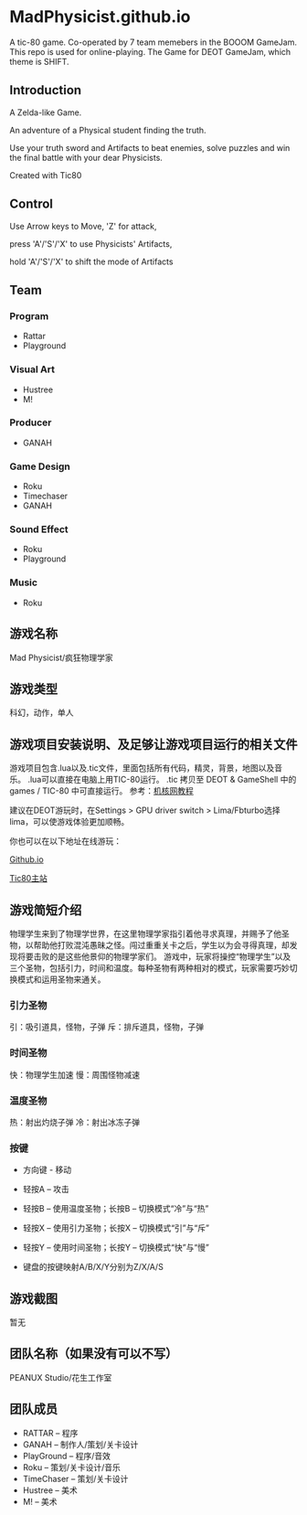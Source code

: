 # MadPhysicist.github.io

A tic-80 game. Co-operated by 7 team memebers in the BOOOM GameJam. This repo is used for online-playing.
The Game for DEOT GameJam, which theme is SHIFT.

## Introduction

A Zelda-like Game. 

An adventure of a Physical student finding the truth. 

Use your truth sword and Artifacts to beat enemies, solve puzzles and
win the final battle with your dear Physicists.

Created with Tic80

## Control

Use Arrow keys to Move, 'Z' for attack,

press 'A'/'S'/'X' to use Physicists' Artifacts,

hold 'A'/'S'/'X' to shift the mode of Artifacts

## Team

### Program

- Rattar
- Playground

### Visual Art

- Hustree
- M!

### Producer

- GANAH

### Game Design

- Roku
- Timechaser
- GANAH

### Sound Effect

- Roku
- Playground

### Music

- Roku

## 游戏名称

Mad Physicist/疯狂物理学家

## 游戏类型

科幻，动作，单人

## 游戏项目安装说明、及足够让游戏项目运行的相关文件

游戏项目包含.lua以及.tic文件，里面包括所有代码，精灵，背景，地图以及音乐。
.lua可以直接在电脑上用TIC-80运行。
.tic 拷贝至 DEOT & GameShell 中的 games / TIC-80 中可直接运行。
参考：[机核网教程](https://www.gcores.com/articles/113887)

建议在DEOT游玩时，在Settings > GPU driver switch > Lima/Fbturbo选择lima，可以使游戏体验更加顺畅。

你也可以在以下地址在线游玩：

[Github.io](https://tinyrattar.github.io/MadPhysicist.github.io/)

[Tic80主站](https://tic.computer/play?cart=948)

## 游戏简短介绍

物理学生来到了物理学世界，在这里物理学家指引着他寻求真理，并赐予了他圣物，以帮助他打败混沌愚昧之怪。闯过重重关卡之后，学生以为会寻得真理，却发现将要击败的是这些他景仰的物理学家们。
游戏中，玩家将操控“物理学生”以及三个圣物，包括引力，时间和温度。每种圣物有两种相对的模式，玩家需要巧妙切换模式和运用圣物来通关。

### 引力圣物

引：吸引道具，怪物，子弹
斥：排斥道具，怪物，子弹

### 时间圣物

快：物理学生加速
慢：周围怪物减速

### 温度圣物

热：射出灼烧子弹
冷：射出冰冻子弹

### 按键

- 方向键 - 移动
- 轻按A – 攻击
- 轻按B – 使用温度圣物；长按B – 切换模式“冷”与“热”
- 轻按X – 使用引力圣物；长按X – 切换模式“引”与“斥”
- 轻按Y – 使用时间圣物；长按Y – 切换模式“快”与“慢”

- 键盘的按键映射A/B/X/Y分别为Z/X/A/S

## 游戏截图

暂无

## 团队名称（如果没有可以不写）

PEANUX Studio/花生工作室

## 团队成员

- RATTAR – 程序
- GANAH – 制作人/策划/关卡设计
- PlayGround – 程序/音效
- Roku – 策划/关卡设计/音乐
- TimeChaser – 策划/关卡设计
- Hustree – 美术
- M! – 美术
